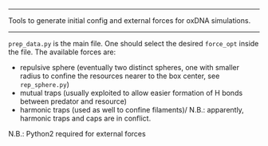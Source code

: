 ******************************

Tools to generate initial config and external forces for oxDNA simulations.

******************************

`prep_data.py` is the main file. 
One should select the desired `force_opt` inside the file.
The available forces are:
- repulsive sphere (eventually two distinct spheres, one with smaller radius to confine the resources nearer to the box center, see `rep_sphere.py`)
- mutual traps (usually exploited to allow easier formation of H bonds between predator and resource)
- harmonic traps (used as well to confine filaments)/ N.B.: apparently, harmonic traps and caps are in conflict.

N.B.: Python2 required for external forces
